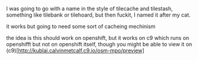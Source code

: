 I was going to go with a name in the style of tilecache and tilestash, something like tilebank or tilehoard, but then fuckit, I named it after my cat. 

it works but going to need some sort of cacheing mechinism

the idea is this should work on openshift, but it works on c9 which runs on openshifft but not on openshift itself, though you might be able to view it on (c9)[http://kublai.calvinmetcalf.c9.io/osm-mpo/preview]